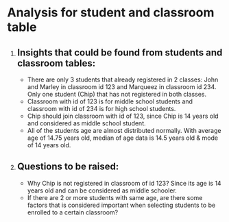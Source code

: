 # Analysis for student and classroom table

1) ## Insights that could be found from students and classroom tables:
    - There are only 3 students that already registered in 2 classes: John and Marley in classroom id 123 and Marqueez in classroom id 234. Only one student (Chip) that has not registered in both classes.
    - Classroom with id of 123 is for middle school students and classroom with id of 234 is for high school students.
    - Chip should join classroom with id of 123, since Chip is 14 years old and considered as middle school student.
    - All of the students age are almost distributed normally. With average age of 14.75 years old, median of age data is 14.5 years old & mode of 14 years old.

2) ## Questions to be raised:
    - Why Chip is not registered in classroom of id 123? Since its age is 14 years old and can be considered as middle schooler.
    - If there are 2 or more students with same age, are there some factors that is considered important when selecting students to be enrolled to a certain classroom?
